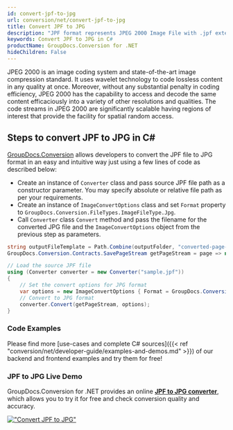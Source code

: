 ```yaml
---
id: convert-jpf-to-jpg
url: conversion/net/convert-jpf-to-jpg
title: Convert JPF to JPG
description: "JPF format represents JPEG 2000 Image File with .jpf extension. Learn how to convert JPF to JPG file programmatically in C# language using GroupDocs.Conversion for .NET library."
keywords: Convert JPF to JPG in C#
productName: GroupDocs.Conversion for .NET
hideChildren: False
---
```


JPEG 2000 is an image coding system and state-of-the-art image compression standard. It uses wavelet technology to code lossless content in any quality at once. Moreover, without any substantial penalty in coding efficiency, JPEG 2000 has the capability to access and decode the same content efficaciously into a variety of other resolutions and qualities. The code streams in JPEG 2000 are significantly scalable having regions of interest that provide the facility for spatial random access.

## Steps to convert JPF to JPG in C#

[GroupDocs.Conversion](https://products.groupdocs.com/conversion/net) allows developers to convert the JPF file to JPG format in an easy and intuitive way just using a few lines of code as described below:

* Create an instance of `Converter` class and pass source JPF file path as a constructor parameter. You may specify absolute or relative file path as per your requirements. 
* Create an instance of `ImageConvertOptions` class and set `Format` property to `GroupDocs.Conversion.FileTypes.ImageFileType.Jpg`.
* Call `Converter` class `Convert` method and pass the filename for the converted JPG file and the `ImageConvertOptions` object from the previous step as parameters.

```csharp
string outputFileTemplate = Path.Combine(outputFolder, "converted-page-{0}.jpg");
GroupDocs.Conversion.Contracts.SavePageStream getPageStream = page => new FileStream(string.Format(outputFileTemplate, page), FileMode.Create);

// Load the source JPF file
using (Converter converter = new Converter("sample.jpf"))
{
    // Set the convert options for JPG format
    var options = new ImageConvertOptions { Format = GroupDocs.Conversion.FileTypes.ImageFileType.Jpg };   
    // Convert to JPG format
    converter.Convert(getPageStream, options);
}
```

### Code Examples

Please find more [use-cases and complete C# sources]({{< ref "conversion/net/developer-guide/examples-and-demos.md" >}}) of our backend and frontend examples and try them for free!

### JPF to JPG Live Demo

GroupDocs.Conversion for .NET provides an online [**JPF to JPG converter**](https://products.groupdocs.app/conversion/jpf-to-jpg), which allows you to try it for free and check conversion quality and accuracy.

[!["Convert JPF to JPG"](conversion/net/images/convert-to-jpg/convert-jpf-to-jpg.png)](https://products.groupdocs.app/conversion/jpf-to-jpg)